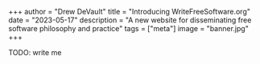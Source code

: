 +++
author = "Drew DeVault"
title = "Introducing WriteFreeSoftware.org"
date = "2023-05-17"
description = "A new website for disseminating free software philosophy and practice"
tags = ["meta"]
image = "banner.jpg"
+++

TODO: write me
